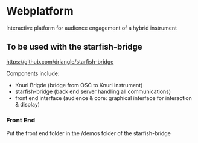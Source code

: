 # Webplatform
Interactive platform for audience engagement of a hybrid instrument

## To be used with the starfish-bridge

https://github.com/driangle/starfish-bridge 


Components include: 
- Knurl Brigde (bridge from OSC to Knurl instrument)
- starfish-bridge (back end server handling all communications)
- front end interface (audience & core: graphical interface for interaction & display)

### Front End 

Put the front end folder in the /demos folder of the starfish-bridge